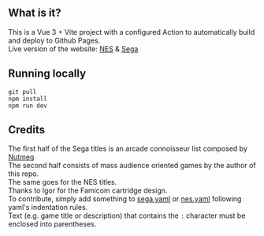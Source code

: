 ## What is it?
This is a Vue 3 + Vite project with a configured Action to automatically build and deploy to Github Pages.\
Live version of the website: [NES](https://bestercode.github.io/#/nes) & [Sega](https://bestercode.github.io/#/sega)

## Running locally
```console
git pull
npm install
npm run dev
```

## Credits
The first half of the Sega titles is an arcade connoisseur list composed by [Nutmeg](https://rpgcodex.net/forums/members/nutmeg.16903/)\
The second half consists of mass audience oriented games by the author of this repo.\
The same goes for the NES titles.\
Thanks to Igor for the Famicom cartridge design.\
To contribute, simply add something to [sega.yaml](https://github.com/BesterCode/bestercode.github.io/blob/master/src/assets/sega.yaml) or [nes.yaml](https://github.com/BesterCode/bestercode.github.io/blob/master/src/assets/nes.yaml) following yaml's indentation rules.\
Text (e.g. game title or description) that contains the `:` character must be enclosed into parentheses.